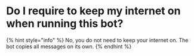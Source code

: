# Do I require to keep my internet on when running this bot?

{% hint style="info" %}
No, you do not need to keep your internet on. The bot copies all messages on its own.
{% endhint %}
